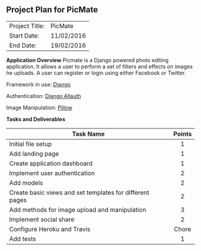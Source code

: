 ## Project Plan for PicMate

|   |   |
|---|---|
|Project Title: | PicMate |
|Start Date: | 11/02/2016 |
|End Date: | 19/02/2016 |

**Application Overview**
Picmate is a Django powered photo editing application. It allows a user to perform a set of filters and effects on images he uploads.
A user can register or login using either Facebook or Twitter.

Framework in use: [Django](https://www.djangoproject.com/)

Authentication: [Django Allauth](https://github.com/pennersr/django-allauth)

Image Manipulation: [Pillow](http://python-pillow.org/)


**Tasks and Deliverables**

| Task Name  | Points   |
|---|:---:|
|Initial file setup| 1 |
|Add landing page| 1 |
|Create application dashboard| 1 |
|Implement user authentication| 2 |
|Add models| 2 |
|Create basic views and set templates for different pages| 2 |
|Add methods for image upload and manipulation| 3 |
|Implement social share| 2 |
|Configure Heroku and Travis| Chore |
|Add tests| 1 |
